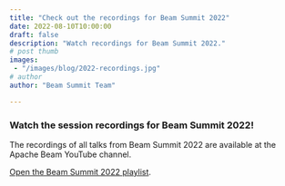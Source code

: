 ```yaml
---
title: "Check out the recordings for Beam Summit 2022"
date: 2022-08-10T10:00:00
draft: false
description: "Watch recordings for Beam Summit 2022."
# post thumb
images: 
 - "/images/blog/2022-recordings.jpg"
# author
author: "Beam Summit Team"

---
```


### Watch the session recordings for Beam Summit 2022!

The recordings of all talks from Beam Summit 2022 are available at the Apache Beam YouTube channel.

[Open the Beam Summit 2022 playlist](https://www.youtube.com/watch?v=BoPqEDF4Ko0&list=PL4dEBWmGSIU9OkXQU2OAXmITPLhiMSPRp).

